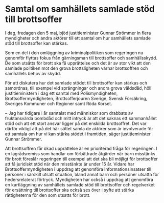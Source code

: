# Samtal om samhällets samlade stöd till brottsoffer

I dag, fredagen den 5 maj, bjöd justitieminister Gunnar Strömmer in flera myndigheter och andra aktörer till ett samtal om hur samhällets samlade stöd till brottsoffer kan stärkas.

Som en del i den omläggning av kriminalpolitiken som regeringen nu genomför flyttas fokus från gärningsman till brottsoffer och samhällsskydd. De som utsätts för brott ska få upprättelse och det är av stor vikt att den samlade politiken mot den grova brottsligheten värnar brottsoffren och samhällets behov av skydd.

För att diskutera hur det samlade stödet till brottsoffer kan stärkas och samordnas, till exempel vid sprängningar och andra grova våldsdåd, höll justitieministern i dag ett samtal med Polismyndigheten, Brottsoffermyndigheten, Brottsofferjouren Sverige, Svensk Försäkring, Sveriges Kommuner och Regioner samt Röda Korset.

– Jag har tidigare i år samtalat med människor som drabbats av fruktansvärda bombdåd och mitt intryck är att det saknas ett sammanhållet stöd och att ett stort ansvar ligger på det enskilda brottsoffret. Det var därför viktigt att på det här sättet samla de aktörer som är involverade för att samtala om hur vi kan stärka stödet i framtiden, säger justitieminister Gunnar Strömmer.

Att brottsoffren får ökad upprättelse är en prioriterad fråga för regeringen. I en lagrådsremiss som handlar om förbättrade åtgärder när barn misstänks för brott föreslår regeringen till exempel att det ska bli möjligt för brottsoffer att få juridiskt stöd när den misstänkte är under 15 år. Vidare har Brottsoffermyndigheten i uppdrag att genomföra informationsinsatser till personer i särskilt utsatt situation, bland annat barn och personer utsatta för hedersrelaterat förtryck. Myndigheten har också i uppdrag att genomföra en kartläggning av samhällets samlade stöd till brottsoffer och regelverket för ersättning till brottsoffer ska också ses över i syfte att stärka rättigheterna för den som utsatts för brott.
